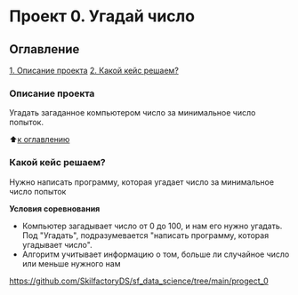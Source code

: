 # Проект 0. Угадай число

## Оглавление
[1. Описание проекта](https://github.com/arahni/sf_data_science/tree/main/progect_0.README.md#Описание-проекта)
[2. Какой кейс решаем?](https://github.com/arahni/sf_data_science/tree/main/progect_0.README.md#Какой-кейс-решаем)

### Описание проекта
Угадать загаданное компьютером число за минимальное число попыток.

:arrow_up:[к оглавлению](https://github.com/arahni/sf_data_science/tree/main/progect_0.README.md#Оглавление)

### Какой кейс решаем?
Нужно написать программу, которая угадает число за минимальное число попыток

**Условия соревнования**
- Компьютер загадывает число от 0 до 100, и нам его нужно угадать. Под "Угадать", подразумевается "написать программу, которая угадывает число".
- Алгоритм учитывает информацию о том, больше ли случайное число или меньше нужного нам


https://github.com/SkilfactoryDS/sf_data_science/tree/main/progect_0